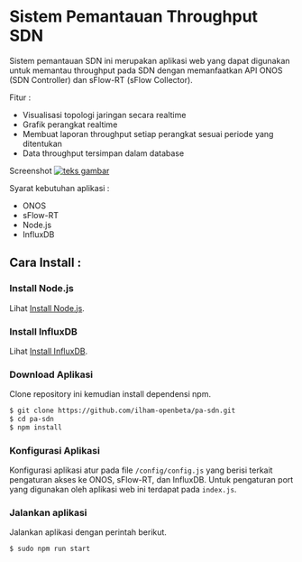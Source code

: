 # Sistem Pemantauan Throughput SDN
Sistem pemantauan SDN ini merupakan aplikasi web yang dapat digunakan untuk memantau throughput pada SDN dengan memanfaatkan API ONOS (SDN Controller) dan sFlow-RT (sFlow Collector).

Fitur :
- Visualisasi topologi jaringan secara realtime
- Grafik perangkat realtime
- Membuat laporan throughput setiap perangkat sesuai periode yang ditentukan
- Data throughput tersimpan dalam database

Screenshot
[![teks gambar](url)](url)

Syarat kebutuhan aplikasi :
- ONOS
- sFlow-RT
- Node.js
- InfluxDB

## Cara Install :
### Install Node.js
Lihat [Install Node.js](https://github.com/nodesource/distributions/blob/master/README.md).

### Install InfluxDB
Lihat [Install InfluxDB](https://docs.influxdata.com/influxdb/v1.7/introduction/installation/).

### Download Aplikasi
Clone repository ini kemudian install dependensi npm.
```sh
$ git clone https://github.com/ilham-openbeta/pa-sdn.git
$ cd pa-sdn
$ npm install
```

### Konfigurasi Aplikasi
Konfigurasi aplikasi atur pada file `/config/config.js` yang berisi terkait pengaturan akses ke ONOS, sFlow-RT, dan InfluxDB. Untuk pengaturan port yang digunakan oleh aplikasi web ini terdapat pada `index.js`.

### Jalankan aplikasi
Jalankan aplikasi dengan perintah berikut.
```sh
$ sudo npm run start
```
